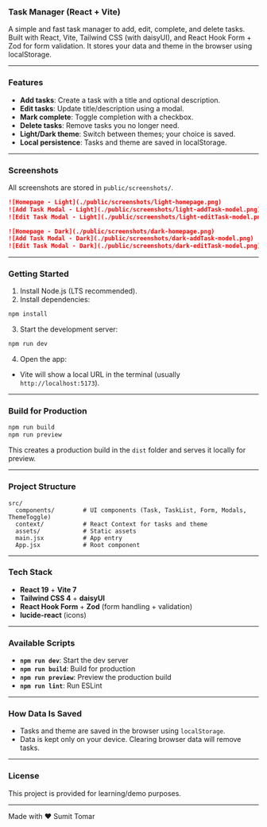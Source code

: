### Task Manager (React + Vite)

A simple and fast task manager to add, edit, complete, and delete tasks. Built with React, Vite, Tailwind CSS (with daisyUI), and React Hook Form + Zod for form validation. It stores your data and theme in the browser using localStorage.

---

### Features

- **Add tasks**: Create a task with a title and optional description.
- **Edit tasks**: Update title/description using a modal.
- **Mark complete**: Toggle completion with a checkbox.
- **Delete tasks**: Remove tasks you no longer need.
- **Light/Dark theme**: Switch between themes; your choice is saved.
- **Local persistence**: Tasks and theme are saved in localStorage.

---

### Screenshots

All screenshots are stored in `public/screenshots/`.

```md
![Homepage - Light](./public/screenshots/light-homepage.png)
![Add Task Modal - Light](./public/screenshots/light-addTask-model.png)
![Edit Task Modal - Light](./public/screenshots/light-editTask-model.png)

![Homepage - Dark](./public/screenshots/dark-homepage.png)
![Add Task Modal - Dark](./public/screenshots/dark-addTask-model.png)
![Edit Task Modal - Dark](./public/screenshots/dark-editTask-model.png)
```

---

### Getting Started

1. Install Node.js (LTS recommended).
2. Install dependencies:

```bash
npm install
```

3. Start the development server:

```bash
npm run dev
```

4. Open the app:

- Vite will show a local URL in the terminal (usually `http://localhost:5173`).

---

### Build for Production

```bash
npm run build
npm run preview
```

This creates a production build in the `dist` folder and serves it locally for preview.

---

### Project Structure

```text
src/
  components/        # UI components (Task, TaskList, Form, Modals, ThemeToggle)
  context/           # React Context for tasks and theme
  assets/            # Static assets
  main.jsx           # App entry
  App.jsx            # Root component
```

---

### Tech Stack

- **React 19** + **Vite 7**
- **Tailwind CSS 4** + **daisyUI**
- **React Hook Form** + **Zod** (form handling + validation)
- **lucide-react** (icons)

---

### Available Scripts

- **`npm run dev`**: Start the dev server
- **`npm run build`**: Build for production
- **`npm run preview`**: Preview the production build
- **`npm run lint`**: Run ESLint

---

### How Data Is Saved

- Tasks and theme are saved in the browser using `localStorage`.
- Data is kept only on your device. Clearing browser data will remove tasks.

---

### License

This project is provided for learning/demo purposes.

---

Made with ❤️ Sumit Tomar
